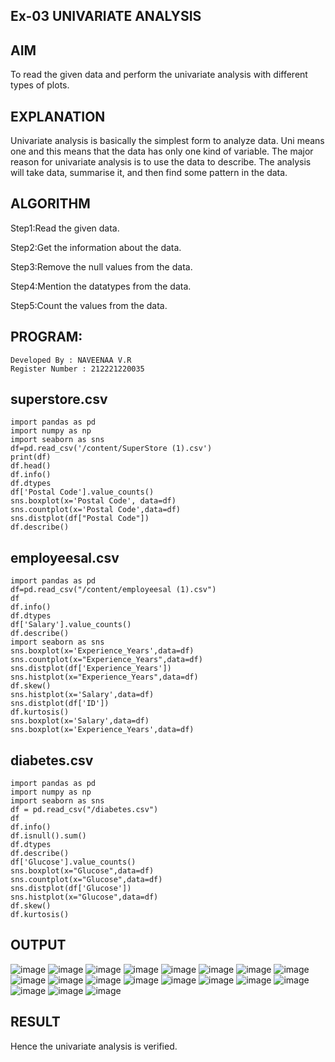 ## Ex-03 UNIVARIATE ANALYSIS
## AIM
To read the given data and perform the univariate analysis with different types of plots.
## EXPLANATION
Univariate analysis is basically the simplest form to analyze data. Uni means one and this means that the data has only one kind of variable. The major reason for univariate analysis is to use the data to describe. The analysis will take data, summarise it, and then find some pattern in the data.
## ALGORITHM
Step1:Read the given data.

Step2:Get the information about the data.

Step3:Remove the null values from the data.

Step4:Mention the datatypes from the data.

Step5:Count the values from the data.
## PROGRAM:
```
Developed By : NAVEENAA V.R
Register Number : 212221220035
```
## superstore.csv
```
import pandas as pd
import numpy as np
import seaborn as sns
df=pd.read_csv('/content/SuperStore (1).csv')
print(df)
df.head()
df.info()
df.dtypes
df['Postal Code'].value_counts()
sns.boxplot(x='Postal Code', data=df)
sns.countplot(x='Postal Code',data=df)
sns.distplot(df["Postal Code"])
df.describe()
```
## employeesal.csv
```
import pandas as pd
df=pd.read_csv("/content/employeesal (1).csv")
df
df.info()
df.dtypes
df['Salary'].value_counts()
df.describe()
import seaborn as sns
sns.boxplot(x='Experience_Years',data=df)
sns.countplot(x="Experience_Years",data=df)
sns.distplot(df['Experience_Years'])
sns.histplot(x="Experience_Years",data=df)
df.skew()
sns.histplot(x='Salary',data=df)
sns.distplot(df['ID'])
df.kurtosis()
sns.boxplot(x='Salary',data=df)
sns.boxplot(x='Experience_Years',data=df)
```
## diabetes.csv
```
import pandas as pd
import numpy as np
import seaborn as sns
df = pd.read_csv("/diabetes.csv")
df
df.info()
df.isnull().sum()
df.dtypes
df.describe()
df['Glucose'].value_counts()
sns.boxplot(x="Glucose",data=df)
sns.countplot(x="Glucose",data=df)
sns.distplot(df['Glucose'])
sns.histplot(x="Glucose",data=df)
df.skew()
df.kurtosis()
```
## OUTPUT
![image](https://github.com/Naveenaa28/ODD2023-DataScience-Ex-03/assets/131433133/cb4e1d32-1f00-4683-8611-94ba498b353c)
![image](https://github.com/Naveenaa28/ODD2023-DataScience-Ex-03/assets/131433133/c971163f-eb7b-45e6-bcbc-c00042caa9fa)
![image](https://github.com/Naveenaa28/ODD2023-DataScience-Ex-03/assets/131433133/6984312a-1d90-43ae-b087-63eaeb4d6e62)
![image](https://github.com/Naveenaa28/ODD2023-DataScience-Ex-03/assets/131433133/cdd2dc67-5569-430f-8f27-d0d67da3453d)
![image](https://github.com/Naveenaa28/ODD2023-DataScience-Ex-03/assets/131433133/84e1f362-7aac-4cd1-bb1a-c234f14fcc2c)
![image](https://github.com/Naveenaa28/ODD2023-DataScience-Ex-03/assets/131433133/c1293b9f-893e-42a9-8c4a-73069fb9c6f3)
![image](https://github.com/Naveenaa28/ODD2023-DataScience-Ex-03/assets/131433133/777c9230-dbb0-4d3b-b78c-d6de243cfb39)
![image](https://github.com/Naveenaa28/ODD2023-DataScience-Ex-03/assets/131433133/0509d594-b4eb-49d1-8d7d-65ea4bd52ad6)
![image](https://github.com/Naveenaa28/ODD2023-DataScience-Ex-03/assets/131433133/063d7808-a498-423f-b3ef-6cd38ae7ab20)
![image](https://github.com/Naveenaa28/ODD2023-DataScience-Ex-03/assets/131433133/6418abc9-f024-4d10-869a-13c22cbbfe30)
![image](https://github.com/Naveenaa28/ODD2023-DataScience-Ex-03/assets/131433133/d764940c-5022-4f23-acbb-62cf10bf46a8)
![image](https://github.com/Naveenaa28/ODD2023-DataScience-Ex-03/assets/131433133/568b2033-950e-4089-8850-4b65b94271bd)
![image](https://github.com/Naveenaa28/ODD2023-DataScience-Ex-03/assets/131433133/f7815b43-e26d-4b1f-9b2a-e2cc7d0313e6)
![image](https://github.com/Naveenaa28/ODD2023-DataScience-Ex-03/assets/131433133/4ede76f5-b26f-4908-a6bd-145dfdcba10a)
![image](https://github.com/Naveenaa28/ODD2023-DataScience-Ex-03/assets/131433133/63fb6eea-37e4-46c4-9507-bbe47c19a737)
![image](https://github.com/Naveenaa28/ODD2023-DataScience-Ex-03/assets/131433133/c2743427-f9fa-4d57-a89a-040076b3917a)
![image](https://github.com/Naveenaa28/ODD2023-DataScience-Ex-03/assets/131433133/53ac4f35-1339-401a-b0ed-8294fa1a4a0c)
![image](https://github.com/Naveenaa28/ODD2023-DataScience-Ex-03/assets/131433133/0b44b90f-7076-47a0-bee0-c2e7c1aa4ef6)
![image](https://github.com/Naveenaa28/ODD2023-DataScience-Ex-03/assets/131433133/c3cde1b5-2c13-4e6f-9603-bcf39bcd9b69)
## RESULT
Hence the univariate analysis is verified.
